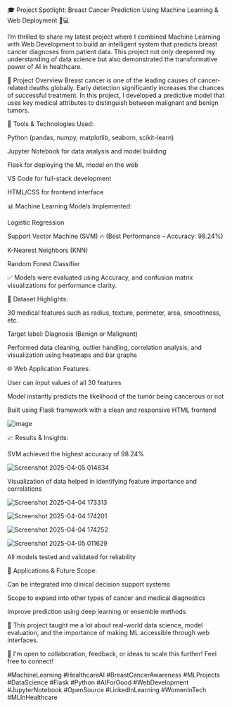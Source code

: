 🎓 Project Spotlight: Breast Cancer Prediction Using Machine Learning & Web Deployment 🧠💻

I’m thrilled to share my latest project where I combined Machine Learning with Web Development to build an intelligent system that predicts breast cancer diagnoses from patient data. This project not only deepened my understanding of data science but also demonstrated the transformative power of AI in healthcare.

🌟 Project Overview
Breast cancer is one of the leading causes of cancer-related deaths globally. Early detection significantly increases the chances of successful treatment. In this project, I developed a predictive model that uses key medical attributes to distinguish between malignant and benign tumors.

🔧 Tools & Technologies Used:

Python (pandas, numpy, matplotlib, seaborn, scikit-learn)

Jupyter Notebook for data analysis and model building

Flask for deploying the ML model on the web

VS Code for full-stack development

HTML/CSS for frontend interface

📊 Machine Learning Models Implemented:

Logistic Regression

Support Vector Machine (SVM) 🔥 (Best Performance – Accuracy: 98.24%)

K-Nearest Neighbors (KNN)

Random Forest Classifier

✅ Models were evaluated using Accuracy, and confusion matrix visualizations for performance clarity.

🧬 Dataset Highlights:

30 medical features such as radius, texture, perimeter, area, smoothness, etc.

Target label: Diagnosis (Benign or Malignant)

Performed data cleaning, outlier handling, correlation analysis, and visualization using heatmaps and bar graphs

🌐 Web Application Features:

User can input values of all 30 features

Model instantly predicts the likelihood of the tumor being cancerous or not

Built using Flask framework with a clean and responsive HTML frontend

![image](https://github.com/user-attachments/assets/bf569151-aa82-443a-a12c-eb96353f3da3)


📈 Results & Insights:

SVM achieved the highest accuracy of 98.24%


![Screenshot 2025-04-05 014834](https://github.com/user-attachments/assets/e63589b0-b281-42c8-8bf8-00181f959f82)


Visualization of data helped in identifying feature importance and correlations

![Screenshot 2025-04-04 173313](https://github.com/user-attachments/assets/8089b1e3-6a93-476c-afab-5caa8facac38)


![Screenshot 2025-04-04 174201](https://github.com/user-attachments/assets/e30b39f6-77da-41ca-b3e1-d0d3f31d6932)


![Screenshot 2025-04-04 174252](https://github.com/user-attachments/assets/b8bac1d3-1338-40a9-abcb-135ac775ac74)

![Screenshot 2025-04-05 011629](https://github.com/user-attachments/assets/552339a0-2099-4380-9700-d4cd518388b1)


All models tested and validated for reliability



🎯 Applications & Future Scope:

Can be integrated into clinical decision support systems

Scope to expand into other types of cancer and medical diagnostics

Improve prediction using deep learning or ensemble methods

🧠 This project taught me a lot about real-world data science, model evaluation, and the importance of making ML accessible through web interfaces.

🔗 I'm open to collaboration, feedback, or ideas to scale this further! Feel free to connect!

#MachineLearning #HealthcareAI #BreastCancerAwareness #MLProjects #DataScience #Flask #Python #AIForGood #WebDevelopment #JupyterNotebook #OpenSource #LinkedInLearning #WomenInTech #MLInHealthcare
